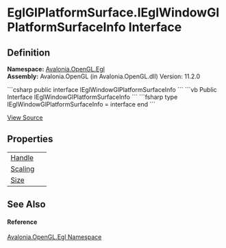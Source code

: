 # EglGlPlatformSurface.IEglWindowGlPlatformSurfaceInfo Interface




## Definition
**Namespace:** <a href="N_Avalonia_OpenGL_Egl">Avalonia.OpenGL.Egl</a>  
**Assembly:** Avalonia.OpenGL (in Avalonia.OpenGL.dll) Version: 11.2.0

<Tabs groupId="api-code-preview">
<TabItem value="csharp" label="C#">
```csharp
public interface IEglWindowGlPlatformSurfaceInfo
```
</TabItem>
<TabItem value="vb" label="VB">
```vb
Public Interface IEglWindowGlPlatformSurfaceInfo
```
</TabItem>
<TabItem value="fsharp" label="F#">
```fsharp
type IEglWindowGlPlatformSurfaceInfo = interface end
```
</TabItem>
</Tabs>



<a href="https://github.com/AvaloniaUI/Avalonia/tree/master/src/Avalonia.OpenGL/Egl/EglGlPlatformSurface.cs" title="View the source code">View Source</a>



## Properties
<table>
<tr>
<td><a href="P_Avalonia_OpenGL_Egl_EglGlPlatformSurface_IEglWindowGlPlatformSurfaceInfo_Handle">Handle</a></td>
<td> </td>
</tr>
<tr>
<td><a href="P_Avalonia_OpenGL_Egl_EglGlPlatformSurface_IEglWindowGlPlatformSurfaceInfo_Scaling">Scaling</a></td>
<td> </td>
</tr>
<tr>
<td><a href="P_Avalonia_OpenGL_Egl_EglGlPlatformSurface_IEglWindowGlPlatformSurfaceInfo_Size">Size</a></td>
<td> </td>
</tr>
</table>

## See Also


#### Reference
<a href="N_Avalonia_OpenGL_Egl">Avalonia.OpenGL.Egl Namespace</a>  
